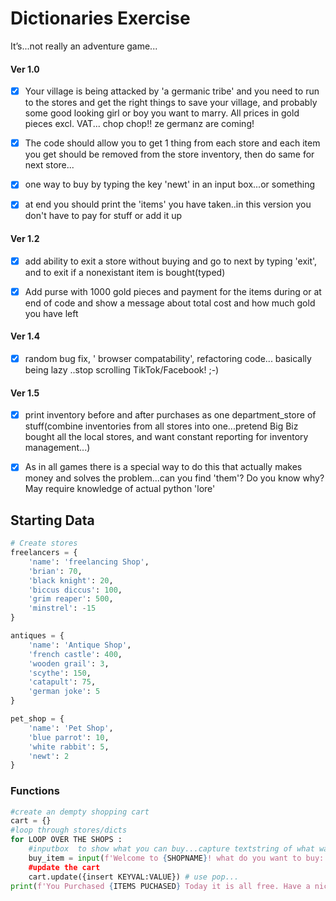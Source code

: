 # Dictionaries Exercise

It’s...not really an adventure game...

#### Ver 1.0

- [x] Your village is being attacked by 'a germanic tribe' and you need to run to the stores and get the right things to save your village, and probably some good looking girl or boy you want to marry. All prices in gold pieces excl. VAT... chop chop!! ze germanz are coming!  

- [x] The code should allow you to get 1 thing from each store and each item you get should be removed from the store inventory, then do same for next store...  

- [x] one way to buy by typing the key 'newt' in an input box...or something  

- [x] at end you should print the 'items' you have taken..in this version you don't have to pay for stuff or add it up  

#### Ver 1.2

- [x] add ability to exit a store without buying and go to next by typing 'exit', and to exit if a nonexistant item is bought(typed)  

- [x] Add purse with 1000 gold pieces and payment for the items during or at end of code and show a message about total cost and how much gold you have left  

#### Ver 1.4

- [x] random bug fix, ' browser compatability', refactoring code... basically being lazy ..stop scrolling TikTok/Facebook! ;-)  

#### Ver 1.5

- [x] print inventory before and after purchases as one department_store of stuff(combine inventories from all stores into one...pretend Big Biz bought all the local stores, and want constant reporting for inventory management...)  

- [x] As in all games there is a special way to do this that actually makes money and solves the problem...can you find 'them'? Do you know why? May require knowledge of actual python 'lore'

## Starting Data

```python
# Create stores
freelancers = {
    'name': 'freelancing Shop',
    'brian': 70,
    'black knight': 20,
    'biccus diccus': 100,
    'grim reaper': 500,
    'minstrel': -15
}

antiques = {
    'name': 'Antique Shop',
    'french castle': 400,
    'wooden grail': 3,
    'scythe': 150,
    'catapult': 75,
    'german joke': 5
}

pet_shop = {
    'name': 'Pet Shop', 
    'blue parrot': 10, 
    'white rabbit': 5, 
    'newt': 2
}
```

### Functions

```python
#create an dempty shopping cart
cart = {}
#loop through stores/dicts
for LOOP OVER THE SHOPS :
    #inputbox  to show what you can buy...capture textstring of what was bought...make lowercase
    buy_item = input(f'Welcome to {SHOPNAME}! what do you want to buy: {LIST ITEMS FOR SALE})
    #update the cart
    cart.update({insert KEYVAL:VALUE}) # use pop...
print(f'You Purchased {ITEMS PUCHASED} Today it is all free. Have a nice day of mayhem!')
```
